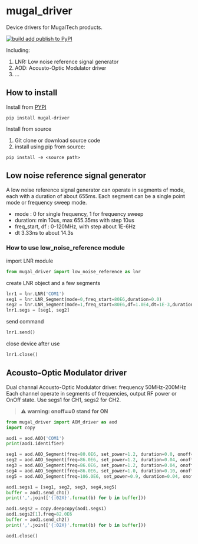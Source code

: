 # mugal_driver
Device drivers for MugalTech products.

[![build add publish to PyPI](https://github.com/mugaltech/mugal_driver/actions/workflows/publish-to-pypi.yml/badge.svg)](https://github.com/mugaltech/mugal_driver/actions/workflows/publish-to-pypi.yml)


Including:

1. LNR: Low noise reference signal generator
2. AOD: Acousto-Optic Modulator driver
3. ...

## How to install
Install from [PYPI](https://pypi.org/project/mugal-driver/)
```shell
pip install mugal-driver
```

Install from source 

1. Git clone or download source code
2. install using pip from source:

```shell
pip install -e <source path>
```

## Low noise reference signal generator

A low noise reference signal generator can operate in segments of mode, each with a duration of about 655ms. Each segment can be a single point mode or frequency sweep mode. 

* mode : 0 for single frequency, 1 for frequency sweep
* duration: min 10us, max 655.35ms with step 10us
* freq_start, df : 0-120MHz, with step about 1E-6Hz
* dt 3.33ns to about 14.3s

### How to use low_noise_reference module

import LNR module
```python
from mugal_driver import low_noise_reference as lnr
```
create LNR object and a few segments
```python
lnr1 = lnr.LNR('COM1')
seg1 = lnr.LNR_Segment(mode=0,freq_start=80E6,duration=0.0)
seg2 = lnr.LNR_Segment(mode=1,freq_start=80E6,df=1.0E4,dt=1E-3,duration=2E-3)
lnr1.segs = [seg1, seg2]
```
send command
```python
lnr1.send()
```
close device after use
```python
lnr1.close()
```

## Acousto-Optic Modulator driver

Dual channal Acousto-Optic Modulator driver. frequency 50MHz-200MHz
Each channel operate in segments of frequencies, output RF power or OnOff state. Use segs1 for CH1, segs2 for CH2.

> &#9888; **warning: onoff==0 stand for ON**

``` python
from mugal_driver import AOM_driver as aod
import copy

aod1 = aod.AOD('COM1')
print(aod1.identifier)

seg1 = aod.AOD_Segment(freq=80.0E6, set_power=1.2, duration=0.0, onoff=0)
seg2 = aod.AOD_Segment(freq=86.0E6, set_power=1.2, duration=0.04, onoff=0)
seg3 = aod.AOD_Segment(freq=86.0E6, set_power=1.2, duration=0.04, onoff=1)
seg4 = aod.AOD_Segment(freq=86.0E6, set_power=1.0, duration=0.10, onoff=0)
seg5 = aod.AOD_Segment(freq=106.0E6, set_power=0.9, duration=0.04, onoff=0)

aod1.segs1 = [seg1, seg2, seg3, seg4,seg5]
buffer = aod1.send_ch1()
print(','.join(['{:02X}'.format(b) for b in buffer]))

aod1.segs2 = copy.deepcopy(aod1.segs1)
aod1.segs2[1].freq=82.0E6
buffer = aod1.send_ch2()
print(','.join(['{:02X}'.format(b) for b in buffer]))

aod1.close()
```

